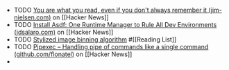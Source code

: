 - TODO [You are what you read, even if you don't always remember it (jim-nielsen.com)](https://news.ycombinator.com/item?id=40151952) on [[Hacker News]]
- TODO [Install Asdf: One Runtime Manager to Rule All Dev Environments (jdsalaro.com)](https://news.ycombinator.com/item?id=40186036) on [[Hacker News]]
- TODO [Stylized image binning algorithm](https://benjdd.com/posts/stylized-image-binning-algorithm/) #[[Reading List]]
- TODO [Pipexec – Handling pipe of commands like a single command (github.com/flonatel)](https://news.ycombinator.com/item?id=39656056) on [[Hacker News]]
-